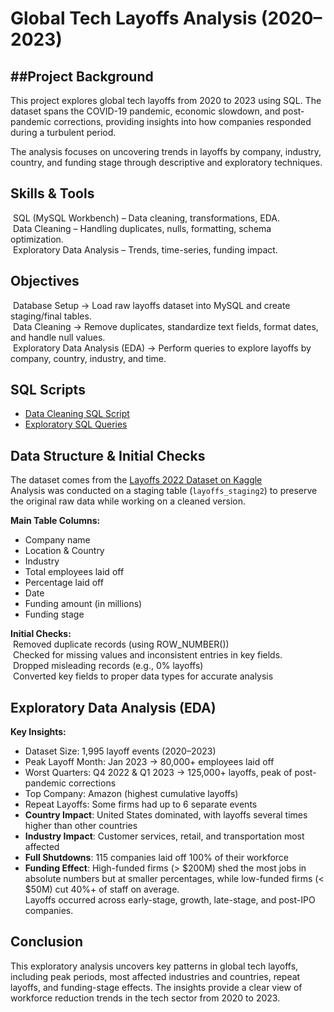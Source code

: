 Global Tech Layoffs Analysis (2020–2023)
========================================

##Project Background
------------------
This project explores global tech layoffs from 2020 to 2023 using SQL. The dataset spans the COVID-19 pandemic, economic slowdown, and post-pandemic corrections, providing insights into how companies responded during a turbulent period.  

The analysis focuses on uncovering trends in layoffs by company, industry, country, and funding stage through descriptive and exploratory techniques.


Skills & Tools
----------------------------------------
&nbsp;SQL (MySQL Workbench) – Data cleaning, transformations, EDA.<br>
&nbsp;Data Cleaning – Handling duplicates, nulls, formatting, schema optimization.<br> 
&nbsp;Exploratory Data Analysis – Trends, time-series, funding impact.<br>


Objectives
----------------------------------------
&nbsp;Database Setup → Load raw layoffs dataset into MySQL and create staging/final tables.<br>
&nbsp;Data Cleaning → Remove duplicates, standardize text fields, format dates, and handle null values.<br>
&nbsp;Exploratory Data Analysis (EDA) → Perform queries to explore layoffs by company, country, industry, and time.


SQL Scripts
----------------------------------------
- [Data Cleaning SQL Script](https://github.com/nikhitha-insights/global-tech-layoffs-analysis/blob/main/sql_scripts/01_data_cleaning.sql)
- [Exploratory SQL Queries](https://github.com/nikhitha-insights/global-tech-layoffs-analysis/blob/main/sql_scripts/02_eda.sql)


Data Structure & Initial Checks
----------------------------------------
The dataset comes from the [Layoffs 2022 Dataset on Kaggle](https://www.kaggle.com/datasets/swaptr/layoffs-2022)<br>
Analysis was conducted on a staging table (`layoffs_staging2`) to preserve the original raw data while working on a cleaned version.

**Main Table Columns:**
- Company name
- Location & Country
- Industry
- Total employees laid off
- Percentage laid off
- Date
- Funding amount (in millions)
- Funding stage

**Initial Checks:**<br>
&nbsp;Removed duplicate records (using ROW_NUMBER())<br>
&nbsp;Checked for missing values and inconsistent entries in key fields.<br> 
&nbsp;Dropped misleading records (e.g., 0% layoffs)<br>
&nbsp;Converted key fields to proper data types for accurate analysis<br>


Exploratory Data Analysis (EDA)
----------------------------------------
**Key Insights:**
- Dataset Size: 1,995 layoff events (2020–2023)  
- Peak Layoff Month: Jan 2023 → 80,000+ employees laid off  
- Worst Quarters: Q4 2022 & Q1 2023 → 125,000+ layoffs, peak of post-pandemic corrections 
- Top Company: Amazon (highest cumulative layoffs)  
- Repeat Layoffs: Some firms had up to 6 separate events  
- **Country Impact**: United States dominated, with layoffs several times higher than other countries  
- **Industry Impact**: Customer services, retail, and transportation most affected  
- **Full Shutdowns**: 115 companies laid off 100% of their workforce  
- **Funding Effect**: High-funded firms (> $200M) shed the most jobs in absolute numbers but at smaller percentages, while low-funded firms (< $50M) cut 40%+ of staff on average.  
  Layoffs occurred across early-stage, growth, late-stage, and post-IPO companies.  



Conclusion
----------------------------------------
This exploratory analysis uncovers key patterns in global tech layoffs, including peak periods, most affected industries and countries, repeat layoffs, and funding-stage effects. The insights provide a clear view of workforce reduction trends in the tech sector from 2020 to 2023.










